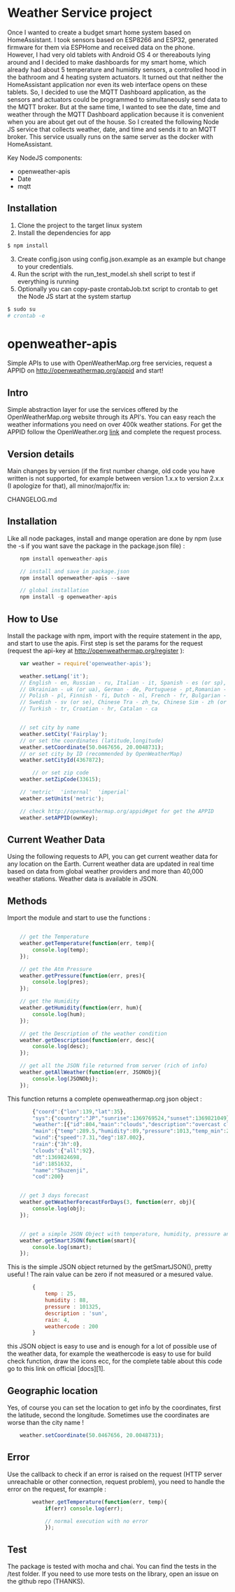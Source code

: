 # Weather Service project
Once I wanted to create a budget smart home system based on HomeAssistant. I took sensors based on ESP8266 and ESP32, generated firmware for them via ESPHome and received data on the phone.          
However, I had very old tablets with Android OS 4 or thereabouts lying around and I decided to make dashboards for my smart home, which already had about 5 temperature and humidity sensors, a controlled hood in the bathroom and 4 heating system actuators. It turned out that neither the HomeAssistant application nor even its web interface opens on these tablets. So, I decided to use the MQTT Dashboard application, as the sensors and actuators could be programmed to simultaneously send data to the MQTT broker. But at the same time, I wanted to see the date, time and weather through the MQTT Dashboard application because it is convenient when you are about get out of the house. So I created the following Node JS service that collects weather, date, and time and sends it to an MQTT broker. This service usually runs on the same server as the docker with HomeAssistant.    
     
Key NodeJS components:    
- openweather-apis    
- Date    
- mqtt    

## Installation
1. Clone the project to the target linux system
2. Install the dependencies for app           
```sh
$ npm install
```
3. Create config.json using config.json.example as an example but change to your credentials.
4. Run the script with the run_test_model.sh shell script to test if everything is running
5. Optionally you can copy-paste crontabJob.txt script to crontab to get the Node JS start at the system startup  
```sh
$ sudo su
# crontab -e
```
    
    

# openweather-apis
Simple APIs to use with OpenWeatherMap.org free servicies, request a APPID on http://openweathermap.org/appid and start!

## Intro
Simple abstraction layer for use the services offered by the OpenWeatherMap.org website through its API's. You can easy reach the weather informations you need on over 400k weather stations. For get the APPID follow the OpenWeather.org [link][3] and complete the request process.

## Version details
Main changes by version (if the first number change, old code you have written is not supported, for
example between version 1.x.x to version 2.x.x (I apologize for that), all minor/major/fix in: 

CHANGELOG.md 

## Installation
Like all node packages, install and mange operation are done by npm (use the -s if you want save
the package in the package.json file) :

```javascript
	npm install openweather-apis

	// install and save in package.json
	npm install openweather-apis --save

	// global installation
	npm install -g openweather-apis
```

## How to Use

Install the package with npm, import with the require statement in the app, and start to use the apis. First
step is set the params for the request (request the api-key at http://openweathermap.org/register ):

```javascript
	var weather = require('openweather-apis');

	weather.setLang('it');
	// English - en, Russian - ru, Italian - it, Spanish - es (or sp),
	// Ukrainian - uk (or ua), German - de, Portuguese - pt,Romanian - ro,
	// Polish - pl, Finnish - fi, Dutch - nl, French - fr, Bulgarian - bg,
	// Swedish - sv (or se), Chinese Tra - zh_tw, Chinese Sim - zh (or zh_cn),
	// Turkish - tr, Croatian - hr, Catalan - ca


	// set city by name
	weather.setCity('Fairplay');
 	// or set the coordinates (latitude,longitude)
	weather.setCoordinate(50.0467656, 20.0048731);
	// or set city by ID (recommended by OpenWeatherMap)
	weather.setCityId(4367872);

        // or set zip code
	weather.setZipCode(33615);

	// 'metric'  'internal'  'imperial'
 	weather.setUnits('metric');

	// check http://openweathermap.org/appid#get for get the APPID
 	weather.setAPPID(ownKey);
```



## Current Weather Data
Using the following requests to API, you can get current weather data for any location on the Earth. Current weather data are updated in real time based on data from global weather providers and more than 40,000 weather stations. Weather data is available in JSON.

## Methods
Import the module and start to use the functions :

```javascript

	// get the Temperature  
	weather.getTemperature(function(err, temp){
		console.log(temp);
	});

	// get the Atm Pressure
	weather.getPressure(function(err, pres){
		console.log(pres);
	});

	// get the Humidity
	weather.getHumidity(function(err, hum){
		console.log(hum);
	});

	// get the Description of the weather condition
	weather.getDescription(function(err, desc){
		console.log(desc);
	});

	// get all the JSON file returned from server (rich of info)
	weather.getAllWeather(function(err, JSONObj){
		console.log(JSONObj);
	});
```

This function returns a complete openweathermap.org json object :

```javascript
		{"coord":{"lon":139,"lat":35},
		"sys":{"country":"JP","sunrise":1369769524,"sunset":1369821049},
		"weather":[{"id":804,"main":"clouds","description":"overcast clouds","icon":"04n"}],
		"main":{"temp":289.5,"humidity":89,"pressure":1013,"temp_min":287.04,"temp_max":292.04},
		"wind":{"speed":7.31,"deg":187.002},
		"rain":{"3h":0},
		"clouds":{"all":92},
		"dt":1369824698,
		"id":1851632,
		"name":"Shuzenji",
		"cod":200}
```
```javascript

	// get 3 days forecast
	weather.getWeatherForecastForDays(3, function(err, obj){
		console.log(obj);
	});


	// get a simple JSON Object with temperature, humidity, pressure and description
	weather.getSmartJSON(function(smart){
		console.log(smart);
	});
```

This is the simple JSON object returned by the getSmartJSON(), pretty useful ! The rain 
value can be zero if not measured or a mesured value. 

```javascript
		{
			temp : 25,
			humidity : 88,
			pressure : 101325,
			description : 'sun',
			rain: 4,
			weathercode : 200
		}
```

this JSON object is easy to use and is enough for a lot of possible use of the weather data, for example the
weathercode is easy to use for build check function, draw the icons ecc, for the complete table about this code
go to this link on official [docs][1].


## Geographic location
Yes, of course you can set the location to get info by the coordinates, first the latitude, second
the longitude. Sometimes use the coordinates are worse than the city name !

```javascript
	weather.setCoordinate(50.0467656, 20.0048731);
```


## Error
Use the callback to check if an error is raised on the request (HTTP server unreachable or other connection, request problem),
you need to handle the error on the request, for example :

```javascript
		weather.getTemperature(function(err, temp){
			if(err) console.log(err);

			// normal execution with no error
			});
```

## Test
The package is tested with mocha and chai. You can find the tests in the /test folder. If you need to use more tests on the
library, open an issue on the github repo (THANKS).

[3]:http://openweathermap.org/appid
